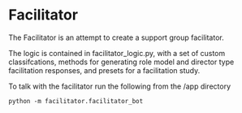 # Facilitator

The Facilitator is an attempt to create a support group facilitator. 

The logic is contained in facilitator_logic.py, with a set of custom classifcations, methods for generating role model and director type facilitation responses, and presets for a facilitation study.

To talk with the facilitator run the following from the /app directory
```
python -m facilitator.facilitator_bot
```